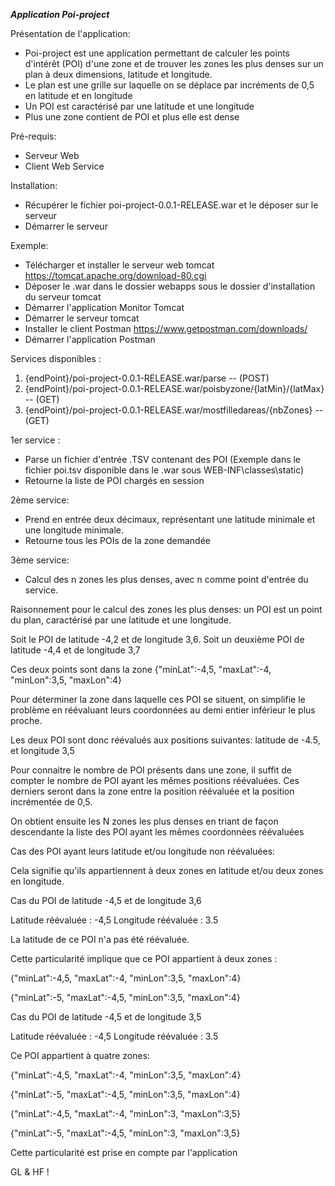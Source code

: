 *****Application Poi-project*****

Présentation de l'application:
- Poi-project est une application permettant de calculer les points d'intérêt (POI) d'une zone et de trouver les
zones les plus denses sur un plan à deux dimensions, latitude et longitude.
- Le plan est une grille sur laquelle on se déplace par incréments de 0,5 en latitude et en longitude
- Un POI est caractérisé par une latitude et une longitude
- Plus une zone contient de POI et plus elle est dense


Pré-requis:
- Serveur Web
- Client Web Service

Installation:
- Récupérer le fichier poi-project-0.0.1-RELEASE.war et le déposer sur le serveur
- Démarrer le serveur

Exemple:
- Télécharger et installer le serveur web tomcat https://tomcat.apache.org/download-80.cgi
- Déposer le .war dans le dossier webapps sous le dossier d'installation du serveur tomcat
- Démarrer l'application Monitor Tomcat
- Démarrer le serveur tomcat
- Installer le client Postman https://www.getpostman.com/downloads/
- Démarrer l'application Postman

Services disponibles :
1) {endPoint}/poi-project-0.0.1-RELEASE.war/parse  -- (POST)
1) {endPoint}/poi-project-0.0.1-RELEASE.war/poisbyzone/{latMin}/{latMax} -- (GET)
3) {endPoint}/poi-project-0.0.1-RELEASE.war/mostfilledareas/{nbZones} -- (GET)


1er service :
- Parse un fichier d'entrée .TSV contenant des POI
(Exemple dans le fichier poi.tsv disponible dans le .war sous WEB-INF\classes\static)
- Retourne la liste de POI chargés en session

2ème service:
- Prend en entrée deux décimaux, représentant une latitude minimale et une longitude minimale.
- Retourne tous les POIs de la zone demandée

3ème service:
- Calcul des n zones les plus denses, avec n comme point d'entrée du service.

Raisonnement pour le calcul des zones les plus denses:
un POI est un point du plan, caractérisé par une latitude et une longitude.

Soit le POI de latitude -4,2 et de longitude 3,6.
Soit un deuxième POI de latitude -4,4 et de longitude 3,7

Ces deux points sont dans la zone {"minLat":-4,5, "maxLat":-4, "minLon":3,5, "maxLon":4}

Pour déterminer la zone dans laquelle ces POI se situent, on simplifie le problème en réévaluant leurs coordonnées au demi entier inférieur le plus proche.

Les deux POI sont donc réévalués aux positions suivantes: latitude de -4.5, et longitude 3,5

Pour connaitre le nombre de POI présents dans une zone, il suffit de compter le nombre de POI ayant les mêmes positions réévaluées.
Ces derniers seront dans la zone entre la position réévaluée et la position incrémentée de 0,5.

On obtient ensuite les N zones les plus denses en triant de façon descendante la liste des POI ayant les mêmes coordonnées réévaluées 

Cas des POI ayant leurs latitude et/ou longitude non réévaluées:

Cela signifie qu'ils appartiennent à deux zones en latitude et/ou deux zones en longitude.

Cas du POI de latitude -4,5 et de longitude 3,6

Latitude réévaluée : -4,5     Longitude réévaluée : 3.5

La latitude de ce POI n'a pas été réévaluée.

Cette particularité implique que ce POI appartient à deux zones :

{"minLat":-4,5, "maxLat":-4, "minLon":3,5, "maxLon":4}

{"minLat":-5, "maxLat":-4,5, "minLon":3,5, "maxLon":4}

Cas du POI de latitude -4,5 et de longitude 3,5

Latitude réévaluée : -4,5     Longitude réévaluée : 3.5

Ce POI appartient à quatre zones:

{"minLat":-4,5, "maxLat":-4, "minLon":3,5, "maxLon":4}

{"minLat":-5, "maxLat":-4,5, "minLon":3,5, "maxLon":4}

{"minLat":-4,5, "maxLat":-4, "minLon":3, "maxLon":3,5}

{"minLat":-5, "maxLat":-4,5, "minLon":3, "maxLon":3,5}

Cette particularité est prise en compte par l'application

GL & HF !
